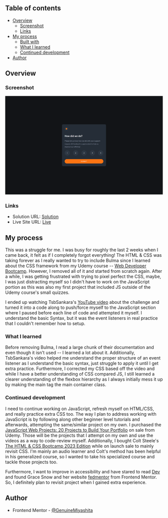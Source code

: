 ## Table of contents

- [Overview](#overview)
  - [Screenshot](#screenshot)
  - [Links](#links)
- [My process](#my-process)
  - [Built with](#built-with)
  - [What I learned](#what-i-learned)
  - [Continued development](#continued-development)
- [Author](#author)

## Overview

### Screenshot

![](./images/Final.png)

### Links

- Solution URL: [Solution](https://www.frontendmentor.io/solutions/interactive-rating-component-aUFxhDfDiq)
- Live Site URL: [Live](https://genuinemiyashita.github.io/Interactive-Rating-Component/)

## My process

This was a struggle for me. I was busy for roughly the last 2 weeks when I came back, it felt as if I completely forgot everything! The HTML & CSS was taking forever as I really wanted to try to include Bulma since I learned about the CSS framework from my Udemy course -- [Web Developer Bootcamp](https://www.udemy.com/course/the-web-developer-bootcamp/). However, I removed all of it and started from scratch again. After a while, I was getting frustrated with trying to pixel perfect the CSS, maybe, I was just distracting myself so I didn't have to work on the JavaScript portion as this was also my first project that included JS outside of the Udemy course's small quizzes.

I ended up watching TsbSankara's [YouTube video](https://www.youtube.com/watch?v=cQnUopEeZgw) about the challenge and turned it into a code along to push/force myself to the JavaScript section where I paused before each line of code and attempted it myself. I understand the basic Syntax, but it was the event listeners in real practice that I couldn't remember how to setup.

### What I learned

Before removing Bulma, I read a large chunk of their documentation and even though it isn't used -- I learned a lot about it. Additionally, TsbSankara's video helped me understand the proper structure of an event listener as I understand the basic syntax, just struggle to apply it until I get extra practice. Furthermore, I corrected my CSS based off the video and while I have a better understanding of CSS compared JS, I still learned a clearer understanding of the flexbox hierarchy as I always initially mess it up by making the main tag the main container class.

### Continued development

I need to continue working on JavaScript, refresh myself on HTML/CSS, and really practice extra CSS too. The way I plan to address working with JavaScript is by following along other beginner level tutorials and afterwards, attempting the same/similar project on my own. I purchased the [JavaScript Web Projects: 20 Projects to Build Your Portfolio](https://www.udemy.com/course/javascript-web-projects-to-build-your-portfolio-resume/) on sale from Udemy. Those will be the projects that I attempt on my own and use the videos as a way to code-review myself. Additionally, I bought Colt Steele's [The HTML & CSS Bootcamp 2023 Edition](https://www.udemy.com/course/html-and-css-bootcamp/) while on launch sale to mainly revisit CSS. I'm mainly an audio learner and Colt's method has been helpful in his generalized course, so I wanted to take his specialized course and tackle those projects too.

Furthermore, I want to improve in accessibility and have stared to read [Dev](dev.to) and found Grace Snow and her website [fedmentor](fedmentor.dev) from Frontend Mentor. So, I definitely plan to revisit project when I gained extra experience.

## Author

- Frontend Mentor - [@GenuineMiyashita](https://www.frontendmentor.io/profile/GenuineMiyashita)
